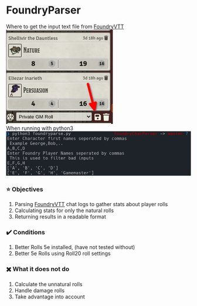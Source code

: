 # FoundryParser
Where to get the input text file from [FoundryVTT](https://foundryvtt.com/) <br/>
![Chat Logs](assets/Save1.png)
<br/>
When running with python3
![Usage](assets/Example1.png)
<br/>
### :star: Objectives
1. Parsing [FoundryVTT](https://foundryvtt.com/) chat logs to gather stats about player rolls
2. Calculating stats for only the natural rolls
3. Returning results in a readable format
### :heavy_check_mark: Conditions
1. Better Rolls 5e installed, (have not tested without)
2. Better 5e Rolls using Roll20 roll settings

### ✖️ What it does not do
1. Calculate the unnatural rolls 
2. Handle damage rolls
3. Take advantage into account
